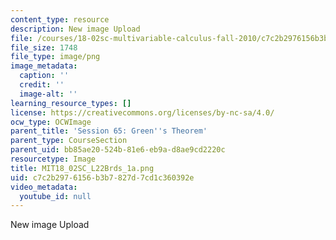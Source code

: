```yaml
---
content_type: resource
description: New image Upload
file: /courses/18-02sc-multivariable-calculus-fall-2010/c7c2b2976156b3b7827d7cd1c360392e_MIT18_02SC_L22Brds_1a.png
file_size: 1748
file_type: image/png
image_metadata:
  caption: ''
  credit: ''
  image-alt: ''
learning_resource_types: []
license: https://creativecommons.org/licenses/by-nc-sa/4.0/
ocw_type: OCWImage
parent_title: 'Session 65: Green''s Theorem'
parent_type: CourseSection
parent_uid: bb85ae20-524b-81e6-eb9a-d8ae9cd2220c
resourcetype: Image
title: MIT18_02SC_L22Brds_1a.png
uid: c7c2b297-6156-b3b7-827d-7cd1c360392e
video_metadata:
  youtube_id: null
---
```

New image Upload